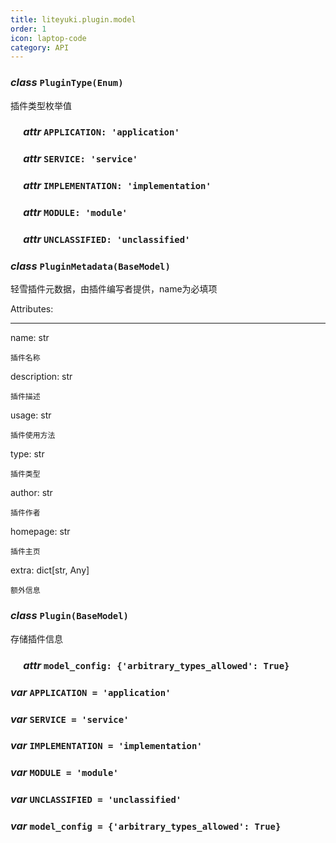```yaml
---
title: liteyuki.plugin.model
order: 1
icon: laptop-code
category: API
---
```


### ***class*** `PluginType(Enum)`

插件类型枚举值

### &emsp; ***attr*** `APPLICATION: 'application'`

### &emsp; ***attr*** `SERVICE: 'service'`

### &emsp; ***attr*** `IMPLEMENTATION: 'implementation'`

### &emsp; ***attr*** `MODULE: 'module'`

### &emsp; ***attr*** `UNCLASSIFIED: 'unclassified'`

### ***class*** `PluginMetadata(BaseModel)`

轻雪插件元数据，由插件编写者提供，name为必填项

Attributes:

----------



name: str

    插件名称

description: str

    插件描述

usage: str

    插件使用方法

type: str

    插件类型

author: str

    插件作者

homepage: str

    插件主页

extra: dict[str, Any]

    额外信息

### ***class*** `Plugin(BaseModel)`

存储插件信息

### &emsp; ***attr*** `model_config: {'arbitrary_types_allowed': True}`

### ***var*** `APPLICATION = 'application'`



### ***var*** `SERVICE = 'service'`



### ***var*** `IMPLEMENTATION = 'implementation'`



### ***var*** `MODULE = 'module'`



### ***var*** `UNCLASSIFIED = 'unclassified'`



### ***var*** `model_config = {'arbitrary_types_allowed': True}`



